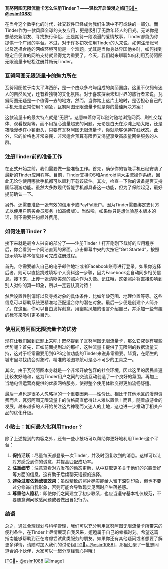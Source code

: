 **瓦努阿图无限流量卡怎么注册Tinder？——轻松开启浪漫之旅[[TG💪+ @esim1088](https://t.me/s/esim1088)]**

在当今这个数字化的时代，社交软件已经成为我们生活中不可或缺的一部分。而Tinder作为一款风靡全球的交友应用，更是吸引了无数年轻人的目光。无论你是想结交新朋友、寻找旅行伴侣，还是期待一段浪漫的爱情故事，Tinder都能为你提供一个广阔的平台。不过，对于许多初次使用Tinder的人来说，如何注册账号以及选择合适的网络环境可能是一个难题。尤其是当你身处异国他乡时，如何找到稳定且便宜的网络支持就显得尤为重要了。今天，我们就来聊聊如何利用瓦努阿图无限流量卡轻松注册并畅玩Tinder。

### 瓦努阿图无限流量卡的魅力所在

瓦努阿图位于南太平洋西部，是一个由众多岛屿组成的美丽国度。这里不仅拥有迷人的自然风光，还有着独特的文化氛围。对于喜欢探索未知世界的旅行者来说，瓦努阿图无疑是一个值得一去的地方。然而，当你踏上这片土地时，是否担心自己的手机无法正常使用？别急，瓦努阿图无限流量卡就是你的最佳解决方案！

这款流量卡的最大特点就是“无限”。这意味着你可以随时随地浏览网页、刷社交媒体、观看视频等，而不用担心流量超支的问题。无论是白天在沙滩上晒太阳，还是夜晚漫步在小镇街头，只要有瓦努阿图无限流量卡，你就能够保持在线状态。此外，它的价格也非常亲民，非常适合预算有限但又渴望享受高质量网络服务的人群。

### 注册Tinder前的准备工作

在正式开始之前，我们需要做一些准备工作。首先，确保你的智能手机已经安装了最新的Tinder应用程序。目前，Tinder支持iOS和Android两大主流操作系统，因此无论你使用哪款手机都可以顺利下载该软件。其次，检查一下你的设备是否支持国际漫游功能。虽然大多数现代智能手机都具备这一功能，但为了保险起见，最好提前确认一下。

另外，还需要准备一张有效的信用卡或PayPal账户。因为Tinder需要绑定支付方式以便用户购买会员服务（如高级版）。当然啦，如果你只是想体验基本版本的话，则不需要任何额外费用。

### 如何注册Tinder？

接下来就是最令人兴奋的部分了——注册Tinder！打开刚刚下载好的应用程序后，你会看到一个简洁直观的界面。点击屏幕中央的大按钮“Get Started”，按照提示填写基本信息即可完成注册过程。

首先，你需要输入自己的电子邮件地址或者Facebook账号进行登录。如果你选择后者，则可以直接跳过填写个人资料这一步骤，因为Facebook会自动同步相关信息。接下来，上传一张清晰美观的照片作为头像。记住哦，这张照片将直接影响到别人对你的第一印象，所以一定要认真对待！

然后设置性别偏好以及寻找对象的具体条件，比如年龄范围、地理位置等等。这些信息可以帮助系统更精准地匹配适合你的潜在对象。最后一步便是创建个人简介了。在这里，你可以自由发挥创意，用幽默风趣的语言介绍自己，并添加一些有趣的标签来吸引更多目光。

### 使用瓦努阿图无限流量卡的优势

现在让我们回到正题上来吧！既然提到了瓦努阿图无限流量卡，那么它究竟有哪些优势呢？首先，正如前面提到过的那样，这种流量卡提供了无限制的数据流量支持，这对于经常需要用到GPS定位功能的Tinder来说非常重要。毕竟，在陌生的城市里寻找约会对象时，精准的地图导航可是必不可少的工具之一。

其次，由于瓦努阿图本身就是一个非常开放包容的社会环境，因此这里的居民普遍比较友好随和，这为Tinder用户之间的交流互动创造了一个良好的氛围。再加上当地电信运营商提供的优质网络服务，使得整个使用体验变得更加流畅舒适。

最后一点也是很多人忽略掉的一个重要因素——性价比。相比于其他地区的漫游资费而言，瓦努阿图无限流量卡的价格简直低得让人难以置信！而且，随着旅游业的发展，越来越多的人开始关注这片神秘而又迷人的土地，这也进一步推动了相关产品的优化升级。

### 小贴士：如何最大化利用Tinder？

除了上述提到的内容之外，还有一些小技巧可以帮助你更好地利用Tinder这个平台：

1. **保持活跃**：尽量每天都登录一次Tinder，并及时回复收到的消息。这样可以让对方感受到你的诚意，并提高匹配成功率。
2. **注重细节**：注意查看对方发布的动态更新，从中获取更多关于他们的兴趣爱好等方面的信息。这有助于后续聊天话题的选择。
3. **避免过度依赖滤镜效果**：虽然精致的照片确实能给人留下深刻印象，但也不要过分修饰自我形象，否则可能会导致现实见面时产生落差感。
4. **尊重他人隐私**：即使你们之间建立了初步联系，也应当遵守基本礼仪规范，不要随意询问敏感问题或者做出冒犯行为。

### 结语

总之，通过合理规划与科学管理，我们可以充分利用瓦努阿图无限流量卡所带来的便利条件，在Tinder上尽情展现自我风采，邂逅属于自己的幸福时刻。希望这篇指南能够帮助到正在考虑尝试此类服务的朋友。如果你还有其他疑问或者想要了解更多详情，请随时加入我们的讨论组[[TG💪+ @esim1088](https://t.me/s/esim1088)]，那里汇聚了一批志同道合的小伙伴，大家可以一起分享经验心得哦！

[[TG💪+ @esim1088](https://t.me/s/esim1088) ![Image](https://i.postimg.cc/4NQfJmqS/Snipaste-2025-05-13-00-14-12.png)]